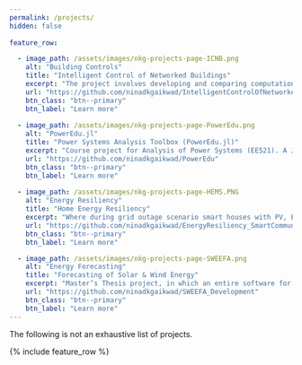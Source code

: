```yaml
---
permalink: /projects/
hidden: false
  
feature_row:

  - image_path: /assets/images/nkg-projects-page-ICNB.png
    alt: "Building Controls"
    title: "Intelligent Control of Networked Buildings"
    excerpt: "The project involves developing and comparing computationally inexpensive black/grey-box developing models (neural network architectures and Bayesian estimation methods) for residential/commercial buildings where data comes from EnergyPlus and other open-source building data repositories like PecanStreet. Then a simulation framework has to be developed to co-simulate these building models at scale with OpenDSS (along with HELICS) to aid the development of both single-building and aggregator-level intelligent controllers which can optimize the energy consumption of buildings for grid support. Currently, we are pursuing model estimation and development of the co-simulation platform."
    url: "https://github.com/ninadkgaikwad/IntelligentControlOfNetworkedBuildings"
    btn_class: "btn--primary"
    btn_label: "Learn more"
    
  - image_path: /assets/images/nkg-projects-page-PowerEdu.png
    alt: "PowerEdu.jl"
    title: "Power Systems Analysis Toolbox (PowerEdu.jl)"
    excerpt: "Course project for Analysis of Power Systems (EE521). A Julia-based package is being developed to perform Newton-Raphson-based power flow, continuation power flow, power system static state estimation, and basic power system optimization. Currently, power system stability analysis and transient simulation capabilities (EE523) are being implemented."
    url: "https://github.com/ninadkgaikwad/PowerEdu"
    btn_class: "btn--primary"
    btn_label: "Learn more"    
  
  - image_path: /assets/images/nkg-projects-page-HEMS.PNG
    alt: "Energy Resiliency"
    title: "Home Energy Resiliency"
    excerpt: "Where during grid outage scenario smart houses with PV, Battery storage, EVs and smart loads will be capable of managing their energy based on optimal control and reinforcement learning. MPC and RL-based central controllers for a single house have been developed. Currently work on centralized and distributed architectures based on MPC and RL for energy resiliency of community of houses is being pursued."
    url: "https://github.com/ninadkgaikwad/EnergyResiliency_SmartCommunity_MPC_RL"
    btn_class: "btn--primary"
    btn_label: "Learn more"

  - image_path: /assets/images/nkg-projects-page-SWEEFA.png
    alt: "Energy Forecasting"
    title: "Forecasting of Solar & Wind Energy"
    excerpt: "Master’s Thesis project, in which an entire software for solar and wind energy estimation and forecasting was created in MATLAB using GUI. The software can generate plant-level energy estimation capability for both wind and solar generation plants. The software also has a weather and generation data preprocessing system. Forecasting using ANN and ARIMA can be done using their respective GUI interfaces. Forecasting using WRF (NWP model) is also automated by developing BASH Shell scripts and running it on a cluster of four RaspberryPi-2 micro-computers."
    url: "https://github.com/ninadkgaikwad/SWEEFA_Development"
    btn_class: "btn--primary"
    btn_label: "Learn more"
---
```


The following is not an exhaustive list of projects.

{% include feature_row %}

